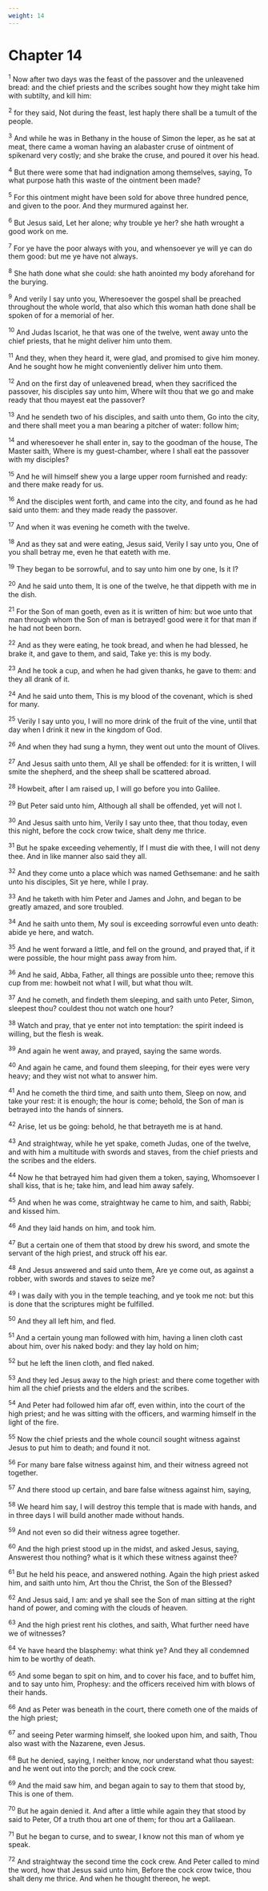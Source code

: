 ```yaml
---
weight: 14
---
```


# Chapter 14

<sup>1</sup> Now after two days was the feast of the passover and the unleavened bread: and the chief priests and the scribes sought how they might take him with subtilty, and kill him: 

<sup>2</sup> for they said, Not during the feast, lest haply there shall be a tumult of the people. 

<sup>3</sup> And while he was in Bethany in the house of Simon the leper, as he sat at meat, there came a woman having an alabaster cruse of ointment of spikenard very costly; and she brake the cruse, and poured it over his head. 

<sup>4</sup> But there were some that had indignation among themselves, saying, To what purpose hath this waste of the ointment been made? 

<sup>5</sup> For this ointment might have been sold for above three hundred pence, and given to the poor. And they murmured against her. 

<sup>6</sup> But Jesus said, Let her alone; why trouble ye her? she hath wrought a good work on me. 

<sup>7</sup> For ye have the poor always with you, and whensoever ye will ye can do them good: but me ye have not always. 

<sup>8</sup> She hath done what she could: she hath anointed my body aforehand for the burying. 

<sup>9</sup> And verily I say unto you, Wheresoever the gospel shall be preached throughout the whole world, that also which this woman hath done shall be spoken of for a memorial of her. 

<sup>10</sup> And Judas Iscariot, he that was one of the twelve, went away unto the chief priests, that he might deliver him unto them. 

<sup>11</sup> And they, when they heard it, were glad, and promised to give him money. And he sought how he might conveniently deliver him unto them. 

<sup>12</sup> And on the first day of unleavened bread, when they sacrificed the passover, his disciples say unto him, Where wilt thou that we go and make ready that thou mayest eat the passover? 

<sup>13</sup> And he sendeth two of his disciples, and saith unto them, Go into the city, and there shall meet you a man bearing a pitcher of water: follow him; 

<sup>14</sup> and wheresoever he shall enter in, say to the goodman of the house, The Master saith, Where is my guest-chamber, where I shall eat the passover with my disciples? 

<sup>15</sup> And he will himself shew you a large upper room furnished and ready: and there make ready for us. 

<sup>16</sup> And the disciples went forth, and came into the city, and found as he had said unto them: and they made ready the passover. 

<sup>17</sup> And when it was evening he cometh with the twelve. 

<sup>18</sup> And as they sat and were eating, Jesus said, Verily I say unto you, One of you shall betray me, even he that eateth with me. 

<sup>19</sup> They began to be sorrowful, and to say unto him one by one, Is it I? 

<sup>20</sup> And he said unto them, It is one of the twelve, he that dippeth with me in the dish. 

<sup>21</sup> For the Son of man goeth, even as it is written of him: but woe unto that man through whom the Son of man is betrayed! good were it for that man if he had not been born. 

<sup>22</sup> And as they were eating, he took bread, and when he had blessed, he brake it, and gave to them, and said, Take ye: this is my body. 

<sup>23</sup> And he took a cup, and when he had given thanks, he gave to them: and they all drank of it. 

<sup>24</sup> And he said unto them, This is my blood of the covenant, which is shed for many. 

<sup>25</sup> Verily I say unto you, I will no more drink of the fruit of the vine, until that day when I drink it new in the kingdom of God. 

<sup>26</sup> And when they had sung a hymn, they went out unto the mount of Olives. 

<sup>27</sup> And Jesus saith unto them, All ye shall be offended: for it is written, I will smite the shepherd, and the sheep shall be scattered abroad. 

<sup>28</sup> Howbeit, after I am raised up, I will go before you into Galilee. 

<sup>29</sup> But Peter said unto him, Although all shall be offended, yet will not I. 

<sup>30</sup> And Jesus saith unto him, Verily I say unto thee, that thou today, even this night, before the cock crow twice, shalt deny me thrice. 

<sup>31</sup> But he spake exceeding vehemently, If I must die with thee, I will not deny thee. And in like manner also said they all. 

<sup>32</sup> And they come unto a place which was named Gethsemane: and he saith unto his disciples, Sit ye here, while I pray. 

<sup>33</sup> And he taketh with him Peter and James and John, and began to be greatly amazed, and sore troubled. 

<sup>34</sup> And he saith unto them, My soul is exceeding sorrowful even unto death: abide ye here, and watch. 

<sup>35</sup> And he went forward a little, and fell on the ground, and prayed that, if it were possible, the hour might pass away from him. 

<sup>36</sup> And he said, Abba, Father, all things are possible unto thee; remove this cup from me: howbeit not what I will, but what thou wilt. 

<sup>37</sup> And he cometh, and findeth them sleeping, and saith unto Peter, Simon, sleepest thou? couldest thou not watch one hour? 

<sup>38</sup> Watch and pray, that ye enter not into temptation: the spirit indeed is willing, but the flesh is weak. 

<sup>39</sup> And again he went away, and prayed, saying the same words. 

<sup>40</sup> And again he came, and found them sleeping, for their eyes were very heavy; and they wist not what to answer him. 

<sup>41</sup> And he cometh the third time, and saith unto them, Sleep on now, and take your rest: it is enough; the hour is come; behold, the Son of man is betrayed into the hands of sinners. 

<sup>42</sup> Arise, let us be going: behold, he that betrayeth me is at hand. 

<sup>43</sup> And straightway, while he yet spake, cometh Judas, one of the twelve, and with him a multitude with swords and staves, from the chief priests and the scribes and the elders. 

<sup>44</sup> Now he that betrayed him had given them a token, saying, Whomsoever I shall kiss, that is he; take him, and lead him away safely. 

<sup>45</sup> And when he was come, straightway he came to him, and saith, Rabbi; and kissed him. 

<sup>46</sup> And they laid hands on him, and took him. 

<sup>47</sup> But a certain one of them that stood by drew his sword, and smote the servant of the high priest, and struck off his ear. 

<sup>48</sup> And Jesus answered and said unto them, Are ye come out, as against a robber, with swords and staves to seize me? 

<sup>49</sup> I was daily with you in the temple teaching, and ye took me not: but this is done that the scriptures might be fulfilled. 

<sup>50</sup> And they all left him, and fled. 

<sup>51</sup> And a certain young man followed with him, having a linen cloth cast about him, over his naked body: and they lay hold on him; 

<sup>52</sup> but he left the linen cloth, and fled naked. 

<sup>53</sup> And they led Jesus away to the high priest: and there come together with him all the chief priests and the elders and the scribes. 

<sup>54</sup> And Peter had followed him afar off, even within, into the court of the high priest; and he was sitting with the officers, and warming himself in the light of the fire. 

<sup>55</sup> Now the chief priests and the whole council sought witness against Jesus to put him to death; and found it not. 

<sup>56</sup> For many bare false witness against him, and their witness agreed not together. 

<sup>57</sup> And there stood up certain, and bare false witness against him, saying, 

<sup>58</sup> We heard him say, I will destroy this temple that is made with hands, and in three days I will build another made without hands. 

<sup>59</sup> And not even so did their witness agree together. 

<sup>60</sup> And the high priest stood up in the midst, and asked Jesus, saying, Answerest thou nothing? what is it which these witness against thee? 

<sup>61</sup> But he held his peace, and answered nothing. Again the high priest asked him, and saith unto him, Art thou the Christ, the Son of the Blessed? 

<sup>62</sup> And Jesus said, I am: and ye shall see the Son of man sitting at the right hand of power, and coming with the clouds of heaven. 

<sup>63</sup> And the high priest rent his clothes, and saith, What further need have we of witnesses? 

<sup>64</sup> Ye have heard the blasphemy: what think ye? And they all condemned him to be worthy of death. 

<sup>65</sup> And some began to spit on him, and to cover his face, and to buffet him, and to say unto him, Prophesy: and the officers received him with blows of their hands. 

<sup>66</sup> And as Peter was beneath in the court, there cometh one of the maids of the high priest; 

<sup>67</sup> and seeing Peter warming himself, she looked upon him, and saith, Thou also wast with the Nazarene, even Jesus. 

<sup>68</sup> But he denied, saying, I neither know, nor understand what thou sayest: and he went out into the porch; and the cock crew. 

<sup>69</sup> And the maid saw him, and began again to say to them that stood by, This is one of them. 

<sup>70</sup> But he again denied it. And after a little while again they that stood by said to Peter, Of a truth thou art one of them; for thou art a Galilaean. 

<sup>71</sup> But he began to curse, and to swear, I know not this man of whom ye speak. 

<sup>72</sup> And straightway the second time the cock crew. And Peter called to mind the word, how that Jesus said unto him, Before the cock crow twice, thou shalt deny me thrice. And when he thought thereon, he wept. 


